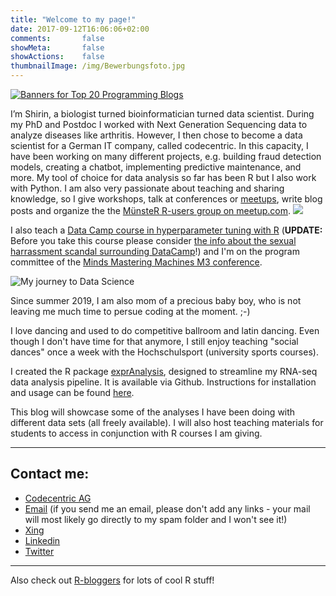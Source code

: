 ```yaml
---
title: "Welcome to my page!"
date: 2017-09-12T16:06:06+02:00
comments:       false
showMeta:       false
showActions:    false
thumbnailImage: /img/Bewerbungsfoto.jpg
---
```


<a href="https://promocode.com.ph/toplists/top-20-programming-blogs/" title="Banners for Top 20 Programming Blogs"><img src="https://promocode.com.ph/wp-content/uploads/2019/03/340x240-3.png" alt="Banners for Top 20 Programming Blogs"></a>

I’m Shirin, a biologist turned bioinformatician turned data scientist. During my PhD and Postdoc I worked with Next Generation Sequencing data to analyze diseases like arthritis. However, I then chose to become a data scientist for a German IT company, called codecentric. In this capacity, I have been working on many different projects, e.g. building fraud detection models, creating a chatbot, implementing predictive maintenance, and more. My tool of choice for data analysis so far has been R but I also work with Python. I am also very passionate about teaching and sharing knowledge, so I give workshops, talk at conferences or [meetups](https://youtu.be/81UqFUk5B9I), write blog posts and organize the the [MünsteR R-users group on meetup.com](https://shiring.github.io/r_users_group/2017/05/20/muenster_r_user_group).  ![](/img/Bewerbungsfoto_klein.jpg)

I also teach a [Data Camp course in hyperparameter tuning with R](https://www.datacamp.com/courses/hyperparameter-tuning-in-r) (**UPDATE:** Before you take this course please consider [the info about the sexual harrassment scandal surrounding DataCamp](https://shirinsplayground.netlify.com/2019/04/consider_data_camp)!) and I'm on the program committee of the [Minds Mastering Machines M3 conference](https://m3-konferenz.de/programmkomitee.php).

![My journey to Data Science](https://shiring.github.io/netlify_images/my_story_wml3zm.png)

Since summer 2019, I am also mom of a precious baby boy, who is not leaving me much time to persue coding at the moment. ;-)

I love dancing and used to do competitive ballroom and latin dancing. Even though I don't have time for that anymore, I still enjoy teaching "social dances" once a week with the Hochschulsport (university sports courses).

I created the R package [exprAnalysis](https://github.com/ShirinG/exprAnalysis), designed to streamline my RNA-seq data analysis pipeline. It is available via Github. Instructions for installation and usage can be found [here](https://shiring.github.io/rna-seq/microarray/2016/09/28/exprAnalysis).

This blog will showcase some of the analyses I have been doing with different data sets (all freely available). I will also host teaching materials for students to access in conjunction with R courses I am giving.

---

## Contact me:
- [Codecentric AG](https://www.codecentric.de/team/shirin-glander/)
- [Email](mailto:shirin.glander@gmail.com) (if you send me an email, please don't add any links - your mail will most likely go directly to my spam folder and I won't see it!)
- [Xing](http://www.xing.com/profile/Shirin_Glander)
- [Linkedin](http://de.linkedin.com/in/shirin-glander-01120881)
- [Twitter](http://twitter.com/ShirinGlander)

-----

Also check out [R-bloggers](http://www.R-bloggers.com) for lots of cool R stuff!

